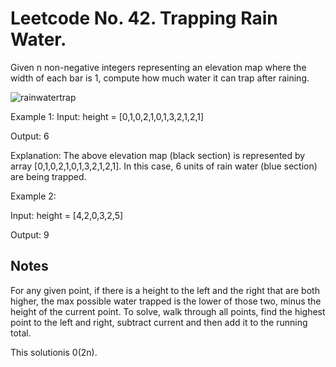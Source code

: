 # Leetcode No. 42.  Trapping Rain Water.

Given n non-negative integers representing an elevation map where the width of each bar is 1, compute how much water it can trap after raining.


![rainwatertrap](https://user-images.githubusercontent.com/2225377/182746413-9e052479-0c8d-4fa0-8048-fbc6f3ff0275.png)


Example 1:
Input: height = [0,1,0,2,1,0,1,3,2,1,2,1]

Output: 6

Explanation: The above elevation map (black section) is represented by array [0,1,0,2,1,0,1,3,2,1,2,1]. In this case, 6 units of rain water (blue section) are being trapped.

Example 2:

Input: height = [4,2,0,3,2,5]

Output: 9


## Notes
For any given point, if there is a height to the left and the right that are both higher, the max possible water trapped is the lower of those two, minus the height of the current point.  To solve, walk through all points, find the highest point to the left and right, subtract current and then add it to the running total.

This solutionis 0(2n).

